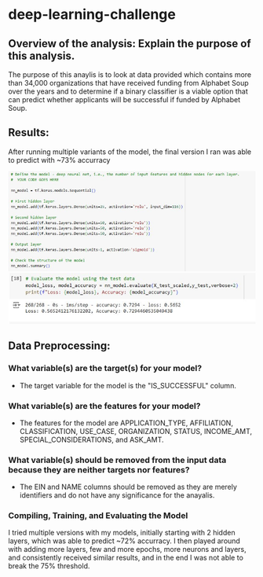 # deep-learning-challenge

## Overview of the analysis: Explain the purpose of this analysis.
The purpose of this anaylis is to look at data provided which contains more than 34,000 organizations that have received funding from Alphabet Soup over the years and to determine if a binary classifier is a viable option that can predict whether applicants will be successful if funded by Alphabet Soup.

## Results:
After running multiple variants of the model, the final version I ran was able to predict with ~73% accurracy

![App Screenshot](https://github.com/jriebe7/deep-learning-challenge/blob/main/model_final.JPG)
![App Screenshot](https://github.com/jriebe7/deep-learning-challenge/blob/main/model_accuracy.JPG)

## Data Preprocessing:

### What variable(s) are the target(s) for your model? 
- The target variable for the model is the "IS_SUCCESSFUL" column.
### What variable(s) are the features for your model?
- The features for the model are APPLICATION_TYPE, AFFILIATION, CLASSIFICATION, USE_CASE, ORGANIZATION, STATUS, INCOME_AMT, SPECIAL_CONSIDERATIONS, and ASK_AMT.
### What variable(s) should be removed from the input data because they are neither targets nor features?
- The EIN and NAME columns should be removed as they are merely identifiers and do not have any significance for the anayalis.

### Compiling, Training, and Evaluating the Model

I tried multiple versions with my models, initially starting with 2 hidden layers, which was able to predict ~72% accurracy.  I then played around with adding more layers, few and more epochs, more neurons and layers, and consistently received similar results, and in the end I was not able to break the 75% threshold.
